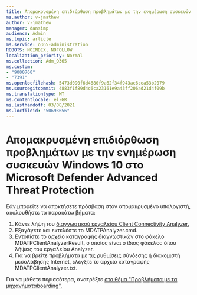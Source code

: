 ```yaml
---
title: Απομακρυσμένη επιδιόρθωση προβλημάτων με την ενημέρωση συσκευών Windows 10 στο Microsoft Defender Advanced Threat Protection
ms.author: v-jmathew
author: v-jmathew
manager: dansimp
audience: Admin
ms.topic: article
ms.service: o365-administration
ROBOTS: NOINDEX, NOFOLLOW
localization_priority: Normal
ms.collection: Adm_O365
ms.custom:
- "9000760"
- "7391"
ms.openlocfilehash: 5473d090f6d4680f9a62f34f943ac6cea53b2079
ms.sourcegitcommit: 4883f1f89d4c6ca23161e9a43ff206ad21d4f09b
ms.translationtype: MT
ms.contentlocale: el-GR
ms.lasthandoff: 03/08/2021
ms.locfileid: "50693656"
---
```

# <a name="remotely-fix-problems-with-onboarding-windows-10-devices-to-microsoft-defender-advanced-threat-protection"></a>Απομακρυσμένη επιδιόρθωση προβλημάτων με την ενημέρωση συσκευών Windows 10 στο Microsoft Defender Advanced Threat Protection

Εάν μπορείτε να αποκτήσετε πρόσβαση στον απομακρυσμένο υπολογιστή, ακολουθήστε τα παρακάτω βήματα:

1. Κάντε λήψη του [διαγνωστικού εργαλείου Client Connectivity Analyzer.](https://go.microsoft.com/fwlink/?linkid=2143466)
2. Εξαγάγετε και εκτελέστε το MDATPAnalyzer.cmd.
3. Εντοπίστε το αρχείο καταγραφής διαγνωστικών στο φάκελο MDATPClientAnalyzerResult, ο οποίος είναι ο ίδιος φάκελος όπου λήψεις του εργαλείου Analyzer.
4. Για να βρείτε προβλήματα με τις ρυθμίσεις σύνδεσης ή διακομιστή μεσολάβησης Internet, ελέγξτε το αρχείο καταγραφής MDATPClientAnalyzer.txt.

Για να μάθετε περισσότερα, ανατρέξτε [στο θέμα "Προβλήματα με τα μηχανήματαboarding".](https://go.microsoft.com/fwlink/?linkid=2143634)
